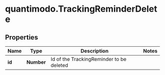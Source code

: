 # quantimodo.TrackingReminderDelete

## Properties
Name | Type | Description | Notes
------------ | ------------- | ------------- | -------------
**id** | **Number** | Id of the TrackingReminder to be deleted | 


